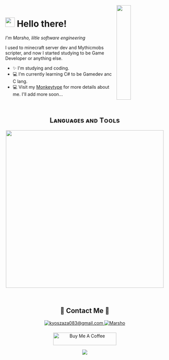 <!--Night Owl image-->
<div>
  <img align="right" height="300" width="30%" src="https://i.sstatic.net/rHSeQ.gif">
</div>

<!--Header Name-->
# <img src="https://emojis.slackmojis.com/emojis/images/1531849430/4246/blob-sunglasses.gif?1531849430" width="30"/> Hello there! 
*I'm Marsho, liltle software engineering*
<br /> 

<!--Start Intro-->               
<p align="left">I used to minecraft server dev and Mythicmobs scripter, and now I started studying to be Game Developer or anything else. </p>

- ✨ I'm studying and coding.
- 💻 I’m currently learning C# to be Gamedev anc C lang.
- 💻 Visit my [Monkeytype](https://monkeytype.com/profile/zProKZy) for more details about me.
  I'll add more soon...
<!--End Intro-->
<br />

<!--Languages and Tools Section-->       
<h2 align="center">Lᴀɴɢᴜᴀɢᴇs ᴀɴᴅ Tᴏᴏʟs</h2> 
<p align="center">
  <img width="500px" src="https://skillicons.dev/icons?i=c,vscode,csharp,&perline=10"  />
</p>
<br />

<!--Contact--> 
<h2 align="center">💬 Contact Me 💬 </h2>
<div align="center">
<a href="mailto:kyoszaza083@gmail.com" target="_blank">
<img src="https://img.shields.io/badge/Gmail-D14836?style=for-the-badge&logo=gmail&logoColor=white" alt=kyoszaza083@gmail.com mail style="margin-bottom: 5px;" />
</a>

<a href="https://www.instagram.com/nonghiwkao.jpg" target="_blank">
<img src=https://img.shields.io/badge/Instagram-E4405F?style=for-the-badge&logo=instagram&logoColor=white alt=Marsho Instagram style="margin-bottom: 5px;" />
</a>
</div>
<br/>


<!-- Patreon -->
<div align="center">
<a href="https://www.patreon.com/MarshoXD" target="_blank"><img src="https://encrypted-tbn0.gstatic.com/images?q=tbn:ANd9GcQKgOEEJYHsHgz0HwYoUG8XxwFIjplVKR2t7Q&s" alt="Buy Me A Coffee" style="height: 40px !important;width: 200px !important;" ></a>
</div>


<!--Footer--> 
<p align="center">
  <img src="https://capsule-render.vercel.app/api?type=waving&color=gradient&height=65&section=footer"/>
</p>
